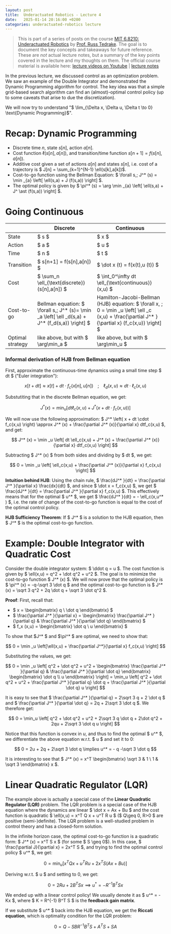 ```yaml
---
layout: post
title:  Underactuated Robotics - Lecture 4
date:   2025-01-14 20:16:00 +0200
categories: underactuated-robotics lecture
---
```

<script type="text/javascript" id="MathJax-script" async src="https://cdn.jsdelivr.net/npm/mathjax@3/es5/tex-svg.js"></script>
<script>
  MathJax = {
    tex: {
      inlineMath: [['$', '$']]
    }
  };
</script>

> This is part of a series of posts on the course [MIT 6.8210: Underactuated Robotics](https://underactuated.csail.mit.edu/Spring2024/index.html) by [Prof. Russ Tedrake](https://locomotion.csail.mit.edu/russt.html). The goal is to document the key concepts and takeaways for future reference. These are <i>not</i> actual lecture notes, but a summary of the key points covered in the lecture and my thoughts on them. The official course material is available here: [lecture videos on Youtube](https://www.youtube.com/playlist?list=PLkx8KyIQkMfU5szP43GlE_S1QGSPQfL9s) \| [lecture notes](https://underactuated.csail.mit.edu)

In the previous lecture, we discussed control as an optimization problem. We saw an example of the Double Integrator and demonstrated the Dynamic Programming algorithm for control. The key idea was that a simple grid-based search algorithm can find an (almost)-optimal control policy (up to some caveats that arise to due the discretization).

We will now try to understand "$ \lim_{\Delta x, \Delta u, \Delta t \to 0} \text{Dynamic Programming}$".

# Recap: Dynamic Programming
- Discrete time $n$, state $s[n]$, action $a[n]$.
- Cost function $\ell(s[n],a[n])$, and transition/time function $s[n+1] = f(s[n],a[n])$.
- Additive cost given a set of actions $a[n]$ and states $s[n]$, i.e. cost of a trajectory is $ J[n] = \sum_{k=1}^{N-1} \ell(s[k],a[k])$. 
- Cost-to-go function using the Bellman Equation: $ \forall s,\; J^* (s) = \min _{a} \left[ \ell(s,a) + J (f(s,a)) \right] $.
- The optimal policy is given by $ \pi^* (s) = \arg \min _{a} \left[ \ell(s,a) + J^ \ast (f(s,a)) \right] $.

# Going Continuous

| | Discrete | Continuous |
|---|---|---|
| State | $ s $ | $ x $ |
| Action | $ a $ | $ u $ |
| Time | $ n $ | $ t $ |
| Transition | $ s[n+1] = f(s[n],a[n]) $ | $ \dot x (t) = f(x(t),u (t)) $ |
| Cost | $ \sum_n \ell_{\text{discrete}} (s[n],a[n]) $ | $ \int_0^\infty dt \ell_{\text{continuous}} (x,u) $  |
| Cost-to-go | Bellman equation: $ \forall s,\; J^* (s)= \min _a \left[ \ell _d(s,a) + J^* (f_d(s,a)) \right] $  | Hamilton-Jacobi-Bellman (HJB) equation: $ \forall x, \; 0 = \min _u \left[ \ell _c (x,u) + \frac{\partial J^* }{\partial x} (f_c(x,u)) \right] $ |
| Optimal strategy | like above, but with $ \arg\min_a $ | like above, but with $ \arg\min_u $ |

### Informal derivation of HJB from Bellman equation

First, approximate the continuous-time dynamics using a small time step $ dt $ ("Euler integration"):

$$ 
  x[t+dt] \approx x[t] + dt \cdot f_c(x[n],u[n]) \;\;\;\;;\;\;\;\;
  \ell_d(x,u) \approx dt\cdot \ell_c(x,u)
$$

Substutiting that in the discrete Bellman equation, we get:

$$ 
  J^* (x) = \min _u \left[ dt \ell_c(x,u) + J^* \left( x + dt \cdot f_c(x,u) \right) \right]
$$

We will now use the following approximation: $ J^* \left( x + dt \cdot f_c(x,u) \right) \approx J^* (x) + \frac{\partial J^* (x)}{\partial x} dtf_c(x,u) $, and get:

$$
  J^* (x) = \min _u \left[ dt \ell_c(x,u) + J^* (x) + \frac{\partial J^* (x)}{\partial x} dtf_c(x,u) \right]
$$

Subtracting $ J^* (x) $ from both sides and dividing by $ dt $, we get:

$$
  0 = \min _u \left[ \ell_c(x,u) + \frac{\partial J^* (x)}{\partial x} f_c(x,u) \right]
$$

**Intuition behind HJB**:
Using the chain rule, $ \frac{dJ^* }{dt} = \frac{\partial J^* }{\partial x} \frac{dx}{dt} $, and since $ \dot x = f_c(x,u) $, we get $ \frac{dJ^* }{dt} = \frac{\partial J^* }{\partial x} f_c(x,u) $. This effectively means that for the optimal $ u^* $, we get $ \frac{dJ^* }{dt} = - \ell_c(x,u^* ) $, i.e. the rate of change of the cost-to-go function is equal to the cost of the optimal control policy.

**HJB Sufficiency Theorem**:
If $ J^* $ is a solution to the HJB equation, then $ J^* $ is the optimal cost-to-go function.

# Example: Double Integrator with Quadratic Cost

Consider the double integrator system: $ \ddot q = u $. The cost function is given by $ \ell(x,u) = q^2 + \dot q^2 +  u^2 $. The goal is to minimize the cost-to-go function $ J^* (x) $. We will now prove that the optimal policy is $ \pi^* (x) = -q-\sqrt 3 \dot q $ and the optimal cost-to-go function is $ J^* (x) = \sqrt 3 q^2 + 2q \dot q + \sqrt 3 \dot q^2 $.

**Proof**:
First, recall that:
 - $ x = \begin{bmatrix} q \\ \dot q \end{bmatrix} $
 - $ \frac{\partial J^* }{\partial x} = \begin{bmatrix} \frac{\partial J^* }{\partial q} &  \frac{\partial J^* }{\partial \dot q} \end{bmatrix}  $
 - $ f_x (x,u) = \begin{bmatrix} \dot q \\ u \end{bmatrix} $

To show that $J^* $ and $\pi^* $ are optimal, we need to show that:

$$ 0 = \min _u \left[\ell(x,u) + \frac{\partial J^*}{\partial x} f_c(x,u) \right] $$

Substituting the values, we get:

$$ 0 = \min _u \left[ q^2 + \dot q^2 + u^2 + \begin{bmatrix} \frac{\partial J^* }{\partial q} &  \frac{\partial J^* }{\partial \dot q} \end{bmatrix} \begin{bmatrix} \dot q \\ u \end{bmatrix} \right] = \min_u \left[ q^2 + \dot q^2 + u^2 + \frac{\partial J^* }{\partial q} \dot q + \frac{\partial J^* }{\partial \dot q} u \right] $$

It is easy to see that $ \frac{\partial J^* }{\partial q} = 2\sqrt 3 q + 2 \dot q $ and $ \frac{\partial J^* }{\partial \dot q} = 2q + 2\sqrt 3 \dot q $.
We therefore get:

$$ 0 = \min_u \left[ q^2 + \dot q^2 + u^2 + 2\sqrt 3 q \dot q + 2\dot q^2 + 2qu + 2\sqrt 3 \dot q u \right] $$

Notice that this function is convex in $u$, and thus to find the optimal $ u^* $, we differentiate the above equation w.r.t. $ u $ and set it to 0:

$$ 0 = 2u + 2q + 2\sqrt 3 \dot q \implies u^* = - q -\sqrt 3 \dot q $$

It is interesting to see that $ J^* (x) = x^T \begin{bmatrix} \sqrt 3 & 1 \\ 1 & \sqrt 3 \end{bmatrix} x $.

# Linear Quadratic Regulator (LQR)

The example above is actually a special case of the **Linear Quadratic Regulator (LQR)** problem. The LQR problem is a special case of the HJB equation where the dynamics are linear $ \dot x = Ax + Bu $ and the cost function is quadratic $ \ell(x,u) = x^T Q x + u^T R u $ ($ Q\geq 0, R>0 $ are positive (semi-)definite). The LQR problem is a well-studied problem in control theory and has a closed-form solution.

In the infinite horizon case, the optimal cost-to-go function is a quadratic form: $ J^* (x) = x^T S x $ (for some $ S \geq 0$).
In this case, $ \frac{\partial J}{\partial x} = 2x^T S $, and trying to find the optimal control policy $ u^* $, we get:

$$ 0 = \min_u \left[ x^T Q x + u^T R u + 2x^T S (Ax + Bu) \right] $$

Deriving w.r.t. $ u $ and setting to 0, we get:

$$ 0 = 2Ru + 2B^T S x \implies u^* = -R^{-1} B^T S x $$

We ended up with a linear control policy! We usually denote it as $ u^* = -Kx $, where $ K = R^{-1} B^T S $ is the **feedback gain matrix**.

If we substitute $ u^* $ back into the HJB equation, we get the **Riccati equation**, which is optimality condition for the LQR problem:

$$ 0 = Q - SBR^{-1} B^T S + A^T S + SA $$
